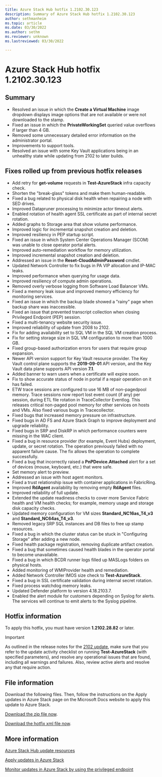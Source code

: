 ```yaml
---
title: Azure Stack Hub hotfix 1.2102.30.123
description: Summary of Azure Stack Hub hotfix 1.2102.30.123
author: sethmanheim
ms.topic: article
ms.date: 03/30/2022
ms.author: sethm
ms.reviewer: unknown
ms.lastreviewed: 03/30/2022

---
```


# Azure Stack Hub hotfix 1.2102.30.123

## Summary

- Resolved an issue in which the **Create a Virtual Machine** image dropdown displays image options that are not available or were not downloaded to the stamp.
- Fixed an issue in which the **PrivateWorkingSet** queried value overflows if larger than 4 GB.
- Removed some unnecessary detailed error information on the administrator portal.
- Improvements to support tools.
- Resolved an issue with some Key Vault applications being in an unhealthy state while updating from 2102 to later builds.

## Fixes rolled up from previous hotfix releases

- Add retry for **get-volume** requests in **Test-AzureStack** infra capacity check.
- Shorten the "break-glass" tokens and make them human-readable.
- Fixed a bug related to physical disk health when repairing a node with SED drives.
- Improved Datapruner processing to minimize actor timeout alerts.
- Enabled rotation of health agent SSL certificate as part of internal secret rotation.
- Added graphs to Storage area that show volume performance.
- Improved logic for incremental snapshot creation and deletion.
- Improved resiliency in PEP startup script.
- Fixed an issue in which System Center Operations Manager (SCOM) was unable to close operator portal alerts.
- Improved auto-remediation workflow for memory utilization.
- Improved incremental snapshot creation and deletion.
- Addressed an issue in the **Reset-CloudAdminPassword** cmdlet.
- Updated Network Controller to fix bugs in PA VIP allocation and IP-MAC leaks.
- Improved performance when querying for usage data.
- Improved resiliency of compute admin operations.
- Removed overly verbose logging from Software Load Balancer VMs.
- Fixed a memory leak issue and improved memory efficiency for monitoring services.
- Fixed an issue in which the backup blade showed a "rainy" page when backup share was inaccessible.
- Fixed an issue that prevented transcript collection when closing Privileged Endpoint (PEP) session.
- Fixed a multi-tenancy website security issue.
- Improved reliability of update from 2008 to 2102.
- Fix for adding availability set to SQL VM in the SQL VM creation process.
- Fix for setting storage size in SQL VM configuration to more than 1000 GB.
- Fixed group-based authorization errors for users that require group expansion.
- Newer API version support for Key Vault resource provider. The Key Vault control plane supports the **2019-09-01** API version, and the Key Vault data plane supports API version **7.1**.
- Added banner to warn users when a certificate will expire soon.
- Fix to show accurate status of node in portal if a repair operation on it has failed.
- ETW trace sessions are configured to use 16 MB of non-pagedpool memory. Trace sessions now report lost event count (if any) per session, during ETL file rotation in TraceCollector Eventlog. This releases critical non-paged pool memory for other services on hosts and VMs. Also fixed various bugs in Tracecollector.
- Fixed bugs that increased memory pressure on infrastructure.
- Fixed bugs in AD FS and Azure Stack Graph to improve deployment and upgrade reliability.
- Fixed bugs in SRP and DiskRP in which performance counters were missing in the WAC client.
- Fixed a bug in resource provider (for example, Event Hubs) deployment, update, or secret rotation. The operation previously failed with no apparent failure cause. The fix allows the operation to complete successfully.
- Fixed a bug that incorrectly raised a **PnPDevice.Attached** alert for a set of devices (mouse, keyboard, etc.) that were safe.
- Set memory alert to preview.
- Addressed an issue with host agent monitors.
- Fixed a trust relationship issue with container applications in FabricRing.
- Improved **RdAgent** availability by removing empty **RdAgent** files.
- Improved reliability of full update.
- Extended the update readiness checks to cover more Service Fabric health and VM health checks; for example, memory usage and storage disk capacity checks.
- Updated memory configuration for VM sizes **Standard_NC16as_T4_v3** and **Standard_NC64as_T4_v3**.
- Removed legacy SRP SQL instances and DB files to free up stamp resources.
- Fixed a bug in which the cluster status can be stuck in "Configuring Storage" after adding a new node.
- Fixed health package registration, removing duplicate artifact creation.
- Fixed a bug that sometimes caused health blades in the operator portal to become unavailable.
- Fixed a bug in which BCDR runner logs filled up MASLogs folders on physical hosts.
- Added monitoring of WMIProvider health and remediation.
- Added Network Controller IMOS size check to **Test-AzureStack**.
- Fixed a bug in SSL certificate validation during internal secret rotation.
- Fixed process watchdog memory leaks.
- Updated Defender platform to version 4.18.2103.7.
- Enabled the alert module for customers depending on Syslog for alerts. The services will continue to emit alerts to the Syslog pipeline.

## Hotfix information

To apply this hotfix, you must have version **1.2102.28.82** or later.

> [!IMPORTANT]
> As outlined in the release notes for the [2102 update](release-notes.md?view=azs-2102&preserve-view=true), make sure that you refer to the update activity checklist on running **Test-AzureStack** (with specified parameters), and resolve any operational issues that are found, including all warnings and failures. Also, review active alerts and resolve any that require action.

## File information

Download the following files. Then, follow the instructions on the Apply updates in Azure Stack page on the Microsoft Docs website to apply this update to Azure Stack.

[Download the zip file now](https://azurestackhub.azureedge.net/PR/download/MAS_ProdHotfix_1.2102.30.123/HotFix/AzS_Update_1.2102.30.123.zip).

[Download the hotfix xml file now](https://azurestackhub.azureedge.net/PR/download/MAS_ProdHotfix_1.2102.30.123/HotFix/metadata.xml).

## More information

[Azure Stack Hub update resources](azure-stack-updates.md)

[Apply updates in Azure Stack](azure-stack-apply-updates.md)

[Monitor updates in Azure Stack by using the privileged endpoint](azure-stack-monitor-update.md)
